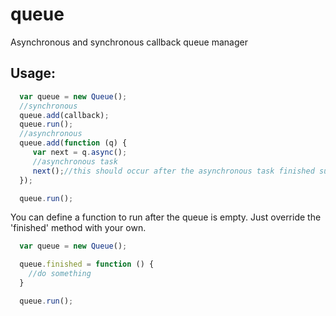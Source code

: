 queue
=====

Asynchronous and synchronous callback queue manager

Usage:
------
```javascript
  var queue = new Queue();
  //synchronous
  queue.add(callback);
  queue.run();
  //asynchronous
  queue.add(function (q) {
     var next = q.async();
     //asynchronous task
     next();//this should occur after the asynchronous task finished successfully
  });

  queue.run();
```
You can define a function to run after the queue is empty. Just override the 'finished' method with your own.

```javascript
  var queue = new Queue();

  queue.finished = function () {
    //do something
  }

  queue.run();
```
